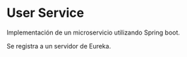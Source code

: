 # User Service

Implementación de un microservicio utilizando Spring boot.

Se registra a un servidor de Eureka.


